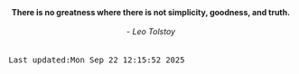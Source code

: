 
<div align="center"><b><span>There is no greatness where there is not simplicity, goodness, and truth.</span></b><br><br><i> - Leo Tolstoy</i></div>
<br><br><kbd>Last updated:Mon Sep 22 12:15:52 2025</kbd>